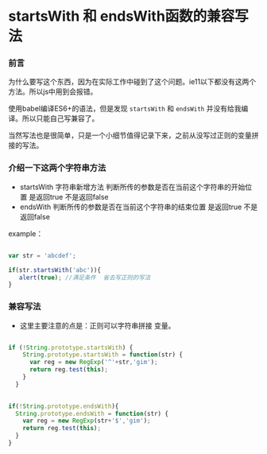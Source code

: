 # startsWith 和 endsWith函数的兼容写法



### 前言

为什么要写这个东西，因为在实际工作中碰到了这个问题。ie11以下都没有这两个方法。所以js中用到会报错。

使用babel编译ES6+的语法，但是发现  `startsWith`  和 `endsWith` 并没有给我编译。所以只能自己写兼容了。

当然写法也是很简单，只是一个小细节值得记录下来，之前从没写过正则的变量拼接的写法。



### 介绍一下这两个字符串方法

- startsWith 字符串新增方法 判断所传的参数是否在当前这个字符串的开始位置 是返回true 不是返回false
- endsWith   判断所传的参数是否在当前这个字符串的结束位置 是返回true 不是返回false



example：

```js

var str = 'abcdef';

if(str.startsWith('abc')){
   alert(true); //满足条件  省去写正则的写法
}

```



### 兼容写法

- 这里主要注意的点是：正则可以字符串拼接 变量。

```js

if (!String.prototype.startsWith) {
    String.prototype.startsWith = function(str) {
      var reg = new RegExp('^'+str,'gim');
      return reg.test(this);
    }
  }

 
if(!String.prototype.endsWith){
  String.prototype.endsWith = function(str) {
    var reg = new RegExp(str+'$','gim');
    return reg.test(this);
  }
}

```



